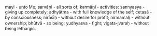 mayi - unto Me; sarvāṇi - all sorts of; karmāṇi - activities; sannyasya - giving up completely; adhyātma - with full knowledge of the self; cetasā - by consciousness; nirāśīḥ - without desire for proﬁt; nirmamaḥ - without ownership; bhūtvā - so being; yudhyasva - ﬁght; vigata-jvaraḥ - without being lethargic.